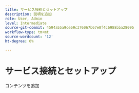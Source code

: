 ```yaml
---
title: サービス接続とセットアップ
description: 説明を追加
role: User, Admin
level: Intermediate
source-git-commit: 4594a55a9ce59c376067b67e0f4c6988bba28095
workflow-type: tm+mt
source-wordcount: '12'
ht-degree: 0%

---
```


# サービス接続とセットアップ

コンテンツを追加

